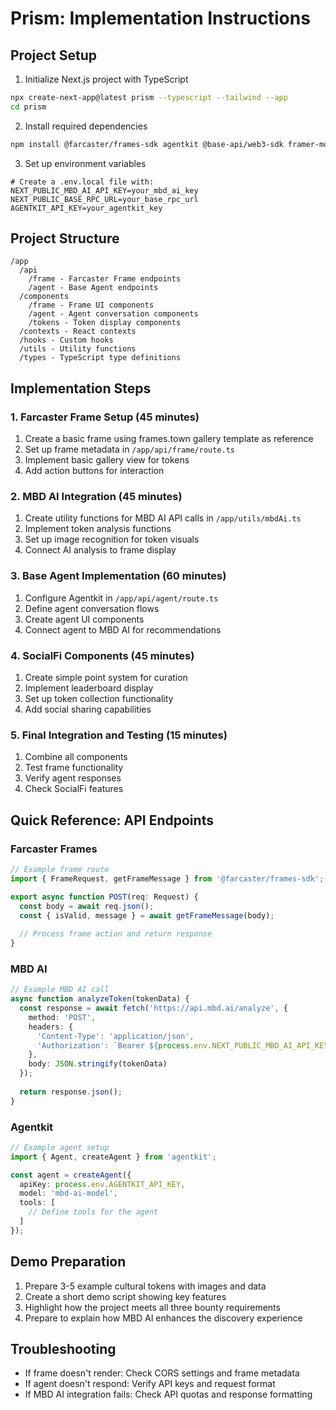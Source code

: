 # Prism: Implementation Instructions

## Project Setup

1. Initialize Next.js project with TypeScript
```bash
npx create-next-app@latest prism --typescript --tailwind --app
cd prism
```

2. Install required dependencies
```bash
npm install @farcaster/frames-sdk agentkit @base-api/web3-sdk framer-motion ethers
```

3. Set up environment variables
```
# Create a .env.local file with:
NEXT_PUBLIC_MBD_AI_API_KEY=your_mbd_ai_key
NEXT_PUBLIC_BASE_RPC_URL=your_base_rpc_url
AGENTKIT_API_KEY=your_agentkit_key
```

## Project Structure

```
/app
  /api
    /frame - Farcaster Frame endpoints
    /agent - Base Agent endpoints
  /components
    /frame - Frame UI components
    /agent - Agent conversation components
    /tokens - Token display components
  /contexts - React contexts
  /hooks - Custom hooks
  /utils - Utility functions
  /types - TypeScript type definitions
```

## Implementation Steps

### 1. Farcaster Frame Setup (45 minutes)

1. Create a basic frame using frames.town gallery template as reference
2. Set up frame metadata in `/app/api/frame/route.ts`
3. Implement basic gallery view for tokens
4. Add action buttons for interaction

### 2. MBD AI Integration (45 minutes)

1. Create utility functions for MBD AI API calls in `/app/utils/mbdAi.ts`
2. Implement token analysis functions
3. Set up image recognition for token visuals
4. Connect AI analysis to frame display

### 3. Base Agent Implementation (60 minutes)

1. Configure Agentkit in `/app/api/agent/route.ts`
2. Define agent conversation flows
3. Create agent UI components
4. Connect agent to MBD AI for recommendations

### 4. SocialFi Components (45 minutes)

1. Create simple point system for curation
2. Implement leaderboard display
3. Set up token collection functionality
4. Add social sharing capabilities

### 5. Final Integration and Testing (15 minutes)

1. Combine all components
2. Test frame functionality
3. Verify agent responses
4. Check SocialFi features

## Quick Reference: API Endpoints

### Farcaster Frames

```typescript
// Example frame route
import { FrameRequest, getFrameMessage } from '@farcaster/frames-sdk';

export async function POST(req: Request) {
  const body = await req.json();
  const { isValid, message } = await getFrameMessage(body);
  
  // Process frame action and return response
}
```

### MBD AI

```typescript
// Example MBD AI call
async function analyzeToken(tokenData) {
  const response = await fetch('https://api.mbd.ai/analyze', {
    method: 'POST',
    headers: {
      'Content-Type': 'application/json',
      'Authorization': `Bearer ${process.env.NEXT_PUBLIC_MBD_AI_API_KEY}`
    },
    body: JSON.stringify(tokenData)
  });
  
  return response.json();
}
```

### Agentkit

```typescript
// Example agent setup
import { Agent, createAgent } from 'agentkit';

const agent = createAgent({
  apiKey: process.env.AGENTKIT_API_KEY,
  model: 'mbd-ai-model',
  tools: [
    // Define tools for the agent
  ]
});
```

## Demo Preparation

1. Prepare 3-5 example cultural tokens with images and data
2. Create a short demo script showing key features
3. Highlight how the project meets all three bounty requirements
4. Prepare to explain how MBD AI enhances the discovery experience

## Troubleshooting

- If frame doesn't render: Check CORS settings and frame metadata
- If agent doesn't respond: Verify API keys and request format
- If MBD AI integration fails: Check API quotas and response formatting
